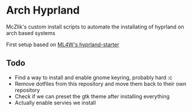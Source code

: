 # Arch Hyprland
McZlik's custom install scripts to automate the installating of hyprland on arch based systems

First setup based on [ML4W's hyprland-starter](https://github.com/mylinuxforwork/hyprland-starter)

## Todo
- Find a way to install and enable gnome keyring, probably hard :c
- Remove dotfiles from this repository and move them back to their own repository
- Check if we can preset the gtk theme after installing everything
- Actually enable servies we install